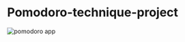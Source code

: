 # Pomodoro-technique-project

![pomodoro app](https://user-images.githubusercontent.com/80691480/121817183-74ac4e80-cc88-11eb-863c-32a6c81be1cb.png)
